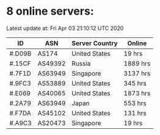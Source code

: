 # 8 online servers:

Latest update at: Fri Apr 03 21:10:12 UTC 2020

| ID | ASN | Server Country | Online |
| -- | --- | -------------- | ------ |
| #.D09B | AS174 | United States | 19 hrs |
| #.15CF | AS49392 | Russia | 1889 hrs |
| #.7F1D | AS63949 | Singapore | 3137 hrs |
| #.9FC3 | AS53889 | United States | 345 hrs |
| #.E069 | AS40065 | United States | 1873 hrs |
| #.2A79 | AS63949 | Japan | 553 hrs |
| #.F7DA | AS45102 | United States | 131 hrs |
| #.A9C3 | AS20473 | Singapore | 19 hrs |

